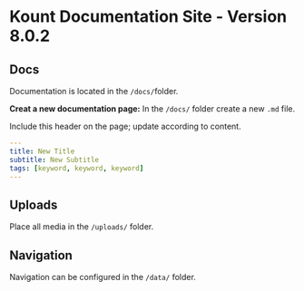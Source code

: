 # Kount Documentation Site - Version 8.0.2

## Docs
Documentation is located in the `/docs/`folder.

**Creat a new documentation page:**
In the `/docs/` folder create a new `.md` file.

Include this header on the page; update according to content.

```yaml
---
title: New Title
subtitle: New Subtitle
tags: [keyword, keyword, keyword]
---
```

## Uploads
Place all media in the `/uploads/` folder.

## Navigation
Navigation can be configured in the `/data/` folder.


  


